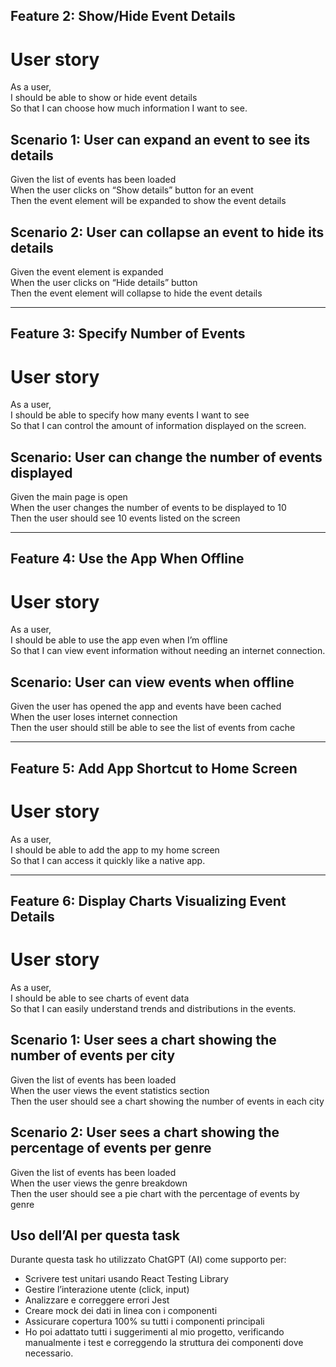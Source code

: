 ## Feature 2: Show/Hide Event Details

# User story
As a user,  
I should be able to show or hide event details  
So that I can choose how much information I want to see.

## Scenario 1: User can expand an event to see its details
Given the list of events has been loaded  
When the user clicks on “Show details” button for an event  
Then the event element will be expanded to show the event details

## Scenario 2: User can collapse an event to hide its details
Given the event element is expanded  
When the user clicks on “Hide details” button  
Then the event element will collapse to hide the event details

---

## Feature 3: Specify Number of Events

# User story
As a user,  
I should be able to specify how many events I want to see  
So that I can control the amount of information displayed on the screen.

## Scenario: User can change the number of events displayed
Given the main page is open  
When the user changes the number of events to be displayed to 10  
Then the user should see 10 events listed on the screen

---

## Feature 4: Use the App When Offline

# User story
As a user,  
I should be able to use the app even when I’m offline  
So that I can view event information without needing an internet connection.

## Scenario: User can view events when offline
Given the user has opened the app and events have been cached  
When the user loses internet connection  
Then the user should still be able to see the list of events from cache

---

## Feature 5: Add App Shortcut to Home Screen

# User story
As a user,  
I should be able to add the app to my home screen  
So that I can access it quickly like a native app.

---

## Feature 6: Display Charts Visualizing Event Details

# User story
As a user,  
I should be able to see charts of event data  
So that I can easily understand trends and distributions in the events.

## Scenario 1: User sees a chart showing the number of events per city
Given the list of events has been loaded  
When the user views the event statistics section  
Then the user should see a chart showing the number of events in each city

## Scenario 2: User sees a chart showing the percentage of events per genre
Given the list of events has been loaded  
When the user views the genre breakdown  
Then the user should see a pie chart with the percentage of events by genre



## Uso dell’AI per questa task

Durante questa task ho utilizzato ChatGPT (AI) come supporto per:

- Scrivere test unitari usando React Testing Library
- Gestire l’interazione utente (click, input)
- Analizzare e correggere errori Jest
- Creare mock dei dati in linea con i componenti
- Assicurare copertura 100% su tutti i componenti principali
- Ho poi adattato tutti i suggerimenti al mio progetto, verificando manualmente i test e correggendo la struttura dei componenti dove necessario.